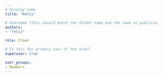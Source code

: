 ```yaml
---
# Display name
title: "Retis"

# Username (this should match the folder name and the name on publications)
authors:
- "retis"

role: Clown

# Is this the primary user of the site?
superuser: true

user_groups:
- Members
---
```

